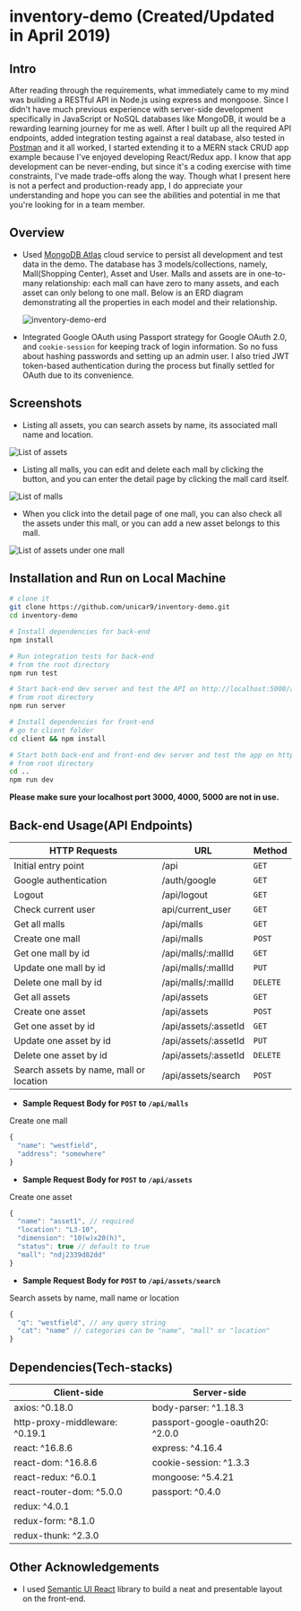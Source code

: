 # inventory-demo (Created/Updated in April 2019)

## Intro

After reading through the requirements, what immediately came to my mind was building a RESTful API in Node.js using express and mongoose. Since I didn't have much previous experience with server-side development specifically in JavaScript or NoSQL databases like MongoDB, it would be a rewarding learning journey for me as well. After I built up all the required API endpoints, added integration testing against a real database, also tested in [Postman](https://www.getpostman.com/) and it all worked, I started extending it to a MERN stack CRUD app example because I've enjoyed developing React/Redux app. I know that app development can be never-ending, but since it's a coding exercise with time constraints, I've made trade-offs along the way. Though what I present here is not a perfect and production-ready app, I do appreciate your understanding and hope you can see the abilities and potential in me that you're looking for in a team member. 

## Overview

* Used [MongoDB Atlas](https://www.mongodb.com/cloud/atlas) cloud service to persist all development and test data in the demo. The database has 3 models/collections, namely, Mall(Shopping Center), Asset and User. Malls and assets are in one-to-many relationship: each mall can have zero to many assets, and each asset can only belong to one mall. Below is an ERD diagram demonstrating all the properties in each model and their relationship.
  
  ![inventory-demo-erd](https://i.imgur.com/5B3gVGO.png)

* Integrated Google OAuth using Passport strategy for Google OAuth 2.0, and `cookie-session` for keeping track of login information. So no fuss about hashing passwords and setting up an admin user. I also tried JWT token-based authentication during the process but finally settled for OAuth due to its convenience.

## Screenshots

* Listing all assets, you can search assets by name, its associated mall name and location.

 ![List of assets](https://github.com/unicar9/inventory-demo/blob/master/screenshots/2.png)

* Listing all malls, you can edit and delete each mall by clicking the button, and you can enter the detail page by clicking the mall card itself.
  
 ![List of malls](https://github.com/unicar9/inventory-demo/blob/master/screenshots/3.png)

* When you click into the detail page of one mall, you can also check all the assets under this mall, or you can add a new asset belongs to this mall.
  
 ![List of assets under one mall](https://github.com/unicar9/inventory-demo/blob/master/screenshots/1.png)

## Installation and Run on Local Machine

```sh
# clone it
git clone https://github.com/unicar9/inventory-demo.git
cd inventory-demo

# Install dependencies for back-end
npm install

# Run integration tests for back-end
# from the root directory 
npm run test

# Start back-end dev server and test the API on http://localhost:5000/api
# from root directory
npm run server

# Install dependencies for front-end
# go to client folder
cd client && npm install

# Start both back-end and front-end dev server and test the app on http://localhost:3000
# from root directory
cd ..
npm run dev

```
**Please make sure your localhost port 3000, 4000, 5000 are not in use.**

## Back-end Usage(API Endpoints)

HTTP Requests | URL | Method | 
------------- | --- | ------ | 
Initial entry point | /api | `GET` 
Google authentication | /auth/google | `GET` 
Logout | /api/logout | `GET` 
Check current user | api/current_user | `GET` 
Get all malls | /api/malls |  `GET`  
Create one mall | /api/malls |  `POST`  
Get one mall by id | /api/malls/:mallId |  `GET` 
Update one mall by id | /api/malls/:mallId |  `PUT` 
Delete one mall by id | /api/malls/:mallId |  `DELETE` 
Get all assets | /api/assets |  `GET` 
Create one asset | /api/assets |  `POST`  
Get one asset by id | /api/assets/:assetId |  `GET` 
Update one asset by id | /api/assets/:assetId |  `PUT`  
Delete one asset by id | /api/assets/:assetId |  `DELETE`  
Search assets by name, mall or location | /api/assets/search |  `POST` 

* **Sample Request Body for `POST` to `/api/malls`**

Create one mall

```javascript
{
  "name": "westfield",
  "address": "somewhere"
}
```

* **Sample Request Body for `POST` to `/api/assets`**

Create one asset

```javascript
{
  "name": "asset1", // required
  "location": "L3-10",
  "dimension": "10(w)x20(h)",
  "status": true // default to true
  "mall": "ndj2339d82dd"
}
```

* **Sample Request Body for `POST` to `/api/assets/search`**

Search assets by name, mall name or location

```javascript
{
  "q": "westfield", // any query string
  "cat": "name" // categories can be "name", "mall" or "location"
}
```

## Dependencies(Tech-stacks)

Client-side | Server-side
--- | ---
axios: ^0.18.0 | body-parser: ^1.18.3
http-proxy-middleware: ^0.19.1| passport-google-oauth20: ^2.0.0
react: ^16.8.6 | express: ^4.16.4
react-dom: ^16.8.6 | cookie-session: ^1.3.3
react-redux: ^6.0.1 | mongoose: ^5.4.21
react-router-dom: ^5.0.0 | passport: ^0.4.0
redux: ^4.0.1 | 
redux-form: ^8.1.0 | 
redux-thunk: ^2.3.0 |

## Other Acknowledgements

* I used [Semantic UI React](https://react.semantic-ui.com/) library to build a neat and presentable layout on the front-end.
